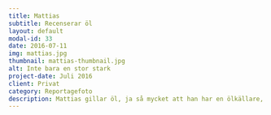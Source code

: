 ```yaml
---
title: Mattias
subtitle: Recenserar öl
layout: default
modal-id: 33
date: 2016-07-11
img: mattias.jpg
thumbnail: mattias-thumbnail.jpg
alt: Inte bara en stor stark
project-date: Juli 2016
client: Privat
category: Reportagefoto
description: Mattias gillar öl, ja så mycket att han har en ölkällare, eget bryggeri och en Instagramblogg där han recenserar öl. Bloggen får mer och mer kärlek. Med omsorg häller han upp ölen och arrangerar olika stilleben, fotograferar, dricker, betygsätter och klär sedan smaken med ord. Från början hade bilderna karaktären av snapshots men de har på senare tid blivit allt mer genomtänkta, ibland till sambons förtret som tålmodigt måste vänta medan Mattias minutiöst ställer upp glas och flaska framför kameran. Bloggen följs av över 1000 personer. Många av dem som gör sin röst hörd i kommentarsfältet är konnässörer och potentiella dryckesbröder. Instagramkontot “Inte bara en stor stark”, har nu fått en egen hemsida med samma namn.
---
```

